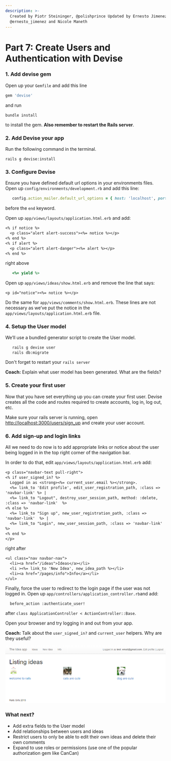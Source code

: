 ```yaml
---
description: >-
  Created by Piotr Steininger, @polishprince Updated by Ernesto Jimenez,
  @ernesto_jimenez and Nicole Maneth
---
```


# Part 7: Create Users and Authentication with Devise

### 1. Add devise gem <a id="1-add-devise-gem"></a>

Open up your `Gemfile` and add this line

```ruby
gem 'devise'
```

and run

```text
bundle install
```

to install the gem. **Also remember to restart the Rails server**.

### 2. Add Devise your app <a id="2-set-up-devise-in-your-app"></a>

Run the following command in the terminal.

```text
rails g devise:install
```

### 3. Configure Devise <a id="3-configure-devise"></a>

Ensure you have defined default url options in your environments files. Open up `config/environments/development.rb` and add this line:

```ruby
   config.action_mailer.default_url_options = { host: 'localhost', port: 3000 }
```

before the `end` keyword.

Open up `app/views/layouts/application.html.erb` and add:

```markup
<% if notice %>
  <p class="alert alert-success"><%= notice %></p>
<% end %>
<% if alert %>
  <p class="alert alert-danger"><%= alert %></p>
<% end %>
```

right above

```ruby
   <%= yield %>
```

Open up `app/views/ideas/show.html.erb` and remove the line that says:

```markup
<p id="notice"><%= notice %></p>
```

Do the same for `app/views/comments/show.html.erb`. These lines are not necessary as we’ve put the notice in the `app/views/layouts/application.html.erb` file.

### 4. Setup the User model <a id="4-setup-the-user-model"></a>

We’ll use a bundled generator script to create the User model.

```text
   rails g devise user
   rails db:migrate
```

Don't forget to restart your `rails server`

**Coach:** Explain what user model has been generated. What are the fields?

### 5. Create your first user <a id="5-create-your-first-user"></a>

Now that you have set everything up you can create your first user. Devise creates all the code and routes required to create accounts, log in, log out, etc.

Make sure your rails server is running, open [http://localhost:3000/users/sign\_up](http://localhost:3000/users/sign_up) and create your user account.

### 6. Add sign-up and login links <a id="6-add-sign-up-and-login-links"></a>

All we need to do now is to add appropriate links or notice about the user being logged in in the top right corner of the navigation bar.

In order to do that, edit `app/views/layouts/application.html.erb` add:

```markup
<p class="navbar-text pull-right">
<% if user_signed_in? %>
  Logged in as <strong><%= current_user.email %></strong>.
  <%= link_to 'Edit profile', edit_user_registration_path, :class => 'navbar-link' %> |
  <%= link_to "Logout", destroy_user_session_path, method: :delete, :class => 'navbar-link'  %>
<% else %>
  <%= link_to "Sign up", new_user_registration_path, :class => 'navbar-link'  %> |
  <%= link_to "Login", new_user_session_path, :class => 'navbar-link'  %>
<% end %>
</p>
```

right after

```markup
<ul class="nav navbar-nav">
  <li><a href="/ideas">Ideas</a></li>  
  <li ><%= link_to 'New Idea', new_idea_path %></li>
  <li><a href="/pages/info">Info</a></li>
</ul>
```

Finally, force the user to redirect to the login page if the user was not logged in. Open up `app/controllers/application_controller.rb`and add:

```text
  before_action :authenticate_user!
```

after `class ApplicationController < ActionController::Base`.

Open your browser and try logging in and out from your app.

**Coach:** Talk about the `user_signed_in?` and `current_user` helpers. Why are they useful?

![](.gitbook/assets/11-devise-login%20%281%29.PNG)

### What next? <a id="what-next"></a>

* Add extra fields to the User model
* Add relationships between users and ideas
* Restrict users to only be able to edit their own ideas and delete their own comments
* Expand to use roles or permissions \(use one of the popular authorization gem like CanCan\)

